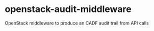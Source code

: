 # openstack-audit-middleware
OpenStack middleware to produce an CADF audit trail from API calls    
